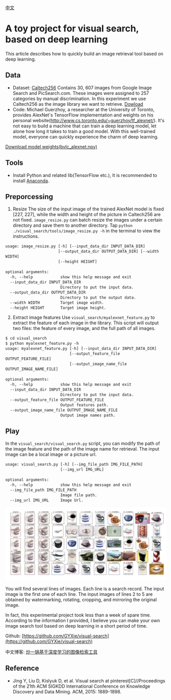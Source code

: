 [中文](https://github.com/GYXie/visual-search/blob/master/README.CN.md)
# A toy project for visual search, based on deep learning
This article describes how to quickly build an image retrieval tool based on deep learning.
## Data
- Dataset: [Caltech256](http://www.vision.caltech.edu/Image_Datasets/Caltech256/) Contains 30, 607 images from Google Image Search and PicSearch.com. These images were assigned to 257 categories by manual discrimination. In this experiment we use Caltech256 as the image library we want to retrieve. [Dowload](http://www.vision.caltech.edu/Image_Datasets/Caltech256/256_ObjectCategories.tar)
- Code: Michael Guerzhoy, a researcher at the University of Toronto, provides AlexNet's TensorFlow implementation and weights on his personal website(http://www.cs.toronto.edu/~guerzhoy/tf_alexnet/). It's not easy to build a machine that can train a deep learning model, let alone how long it takes to train a good model. With this well-trained model, everyone can quickly experience the charm of deep learning.

[Download model weights(bvlc_alexnet.npy)](http://www.cs.toronto.edu/~guerzhoy/tf_alexnet/bvlc_alexnet.npy)

## Tools
- Install Python and related lib(TensorFlow etc.), It is recommended to install [Anaconda](https://www.continuum.io/downloads).

## Preporcessing
1. Resize
The size of the input image of the trained AlexNet model is fixed [227, 227], while the width and height of the picture in Caltech256 are not fixed. `image_resize.py` can batch resize the images under a certain directory and save them to another directory. Tap `python ./visual_search/tools/image_resize.py -h` in the terminal to view the instructions.

```
usage: image_resize.py [-h] [--input_data_dir INPUT_DATA_DIR]
                       [--output_data_dir OUTPUT_DATA_DIR] [--width WIDTH]
                       [--height HEIGHT]

optional arguments:
  -h, --help            show this help message and exit
  --input_data_dir INPUT_DATA_DIR
                        Directory to put the input data.
  --output_data_dir OUTPUT_DATA_DIR
                        Directory to put the output data.
  --width WIDTH         Target image width.
  --height HEIGHT       Target image height.
```

2. Extract image features
Use `visual_search/myalexnet_feature.py` to extract the feature of each image in the library. This script will output two files: the feature of every image, and the full path of all images.

```
$ cd visual_search
$ python myalexnet_feature.py -h
usage: myalexnet_feature.py [-h] [--input_data_dir INPUT_DATA_DIR]
                            [--output_feature_file OUTPUT_FEATURE_FILE]
                            [--output_image_name_file OUTPUT_IMAGE_NAME_FILE]

optional arguments:
  -h, --help            show this help message and exit
  --input_data_dir INPUT_DATA_DIR
                        Directory to put the input data.
  --output_feature_file OUTPUT_FEATURE_FILE
                        Output features path.
  --output_image_name_file OUTPUT_IMAGE_NAME_FILE
                        Output image names path.
```


## Play
In the `visual_search/visual_search.py` script, you can modify the path of the image feature and the path of the image name for retrieval. The input image can be a local image or a picture url.

```
usage: visual_search.py [-h] [--img_file_path IMG_FILE_PATH]
                        [--img_url IMG_URL]

optional arguments:
  -h, --help            show this help message and exit
  --img_file_path IMG_FILE_PATH
                        Image file path.
  --img_url IMG_URL     Image Url.

```

![Search Result Demo](search_result.jpg)

You will find several lines of images. Each line is a search record. The input image is the first one of each line. The input images of lines 2 to 5 are obtained by watermarking, rotating, cropping, and mirroring the original image.

In fact, this experimental project took less than a week of spare time. According to the information I provided, I believe you can make your own image search tool based on deep learning in a short period of time.

Github: [https://github.com/GYXie/visual-search](https://github.com/GYXie/visual-search)

中文博客: [炒一锅基于深度学习的图像检索工具](http://gyxie.github.io/2017/02/26/%E7%82%92%E4%B8%80%E9%94%85%E5%9F%BA%E4%BA%8E%E6%B7%B1%E5%BA%A6%E5%AD%A6%E4%B9%A0%E7%9A%84%E5%9B%BE%E5%83%8F%E6%A3%80%E7%B4%A2%E5%B7%A5%E5%85%B7/)

## Reference
- Jing Y, Liu D, Kislyuk D, et al. Visual search at pinterest[C]//Proceedings of the 21th ACM SIGKDD International Conference on Knowledge Discovery and Data Mining. ACM, 2015: 1889-1898.
